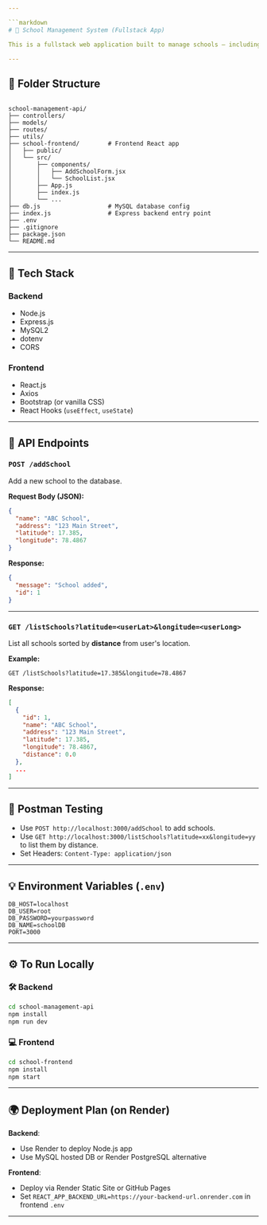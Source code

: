 ```yaml
---

```markdown
# 🏫 School Management System (Fullstack App)

This is a fullstack web application built to manage schools — including the ability to add school details and list them based on user location using **distance-based sorting** (Haversine formula).

---
```


## 📁 Folder Structure

```

school-management-api/
├── controllers/
├── models/
├── routes/
├── utils/
├── school-frontend/        # Frontend React app
│   ├── public/
│   └── src/
│       ├── components/
│       │   ├── AddSchoolForm.jsx
│       │   └── SchoolList.jsx
│       ├── App.js
│       ├── index.js
│       └── ...
├── db.js                   # MySQL database config
├── index.js                # Express backend entry point
├── .env
├── .gitignore
├── package.json
└── README.md

````

---

## 🧠 Tech Stack

### Backend
- Node.js
- Express.js
- MySQL2
- dotenv
- CORS

### Frontend
- React.js
- Axios
- Bootstrap (or vanilla CSS)
- React Hooks (`useEffect`, `useState`)

---

## 🚀 API Endpoints

### `POST /addSchool`

Add a new school to the database.

**Request Body (JSON):**
```json
{
  "name": "ABC School",
  "address": "123 Main Street",
  "latitude": 17.385,
  "longitude": 78.4867
}
````

**Response:**

```json
{
  "message": "School added",
  "id": 1
}
```

---

### `GET /listSchools?latitude=<userLat>&longitude=<userLong>`

List all schools sorted by **distance** from user's location.

**Example:**

```
GET /listSchools?latitude=17.385&longitude=78.4867
```

**Response:**

```json
[
  {
    "id": 1,
    "name": "ABC School",
    "address": "123 Main Street",
    "latitude": 17.385,
    "longitude": 78.4867,
    "distance": 0.0
  },
  ...
]
```

---

## 🧪 Postman Testing

* Use `POST http://localhost:3000/addSchool` to add schools.
* Use `GET http://localhost:3000/listSchools?latitude=xx&longitude=yy` to list them by distance.
* Set Headers: `Content-Type: application/json`

---

## 💡 Environment Variables (`.env`)

```env
DB_HOST=localhost
DB_USER=root
DB_PASSWORD=yourpassword
DB_NAME=schoolDB
PORT=3000
```

---

## ⚙️ To Run Locally

### 🛠 Backend

```bash
cd school-management-api
npm install
npm run dev
```

### 💻 Frontend

```bash
cd school-frontend
npm install
npm start
```

---

## 🌍 Deployment Plan (on Render)

**Backend**:

* Use Render to deploy Node.js app
* Use MySQL hosted DB or Render PostgreSQL alternative

**Frontend**:

* Deploy via Render Static Site or GitHub Pages
* Set `REACT_APP_BACKEND_URL=https://your-backend-url.onrender.com` in frontend `.env`

---

